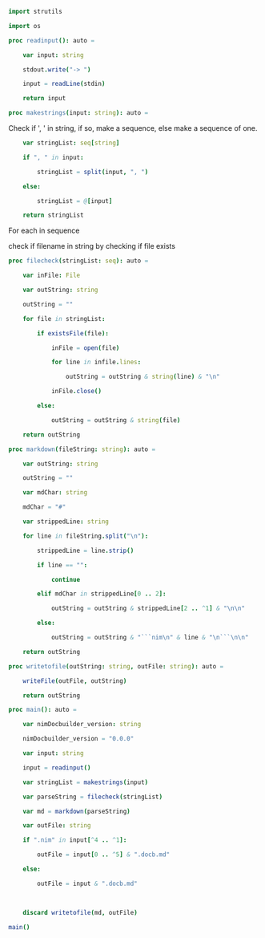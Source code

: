 ```nim
import strutils
```

```nim
import os
```

```nim
proc readinput(): auto =
```

```nim
    var input: string
```

```nim
    stdout.write("-> ")
```

```nim
    input = readLine(stdin)
```

```nim
    return input
```

```nim
proc makestrings(input: string): auto =
```

Check if ', ' in string, if so, make a sequence, else make a sequence of one.

```nim
    var stringList: seq[string]
```

```nim
    if ", " in input:
```

```nim
        stringList = split(input, ", ")
```

```nim
    else:
```

```nim
        stringList = @[input]
```

```nim
    return stringList
```

For each in sequence

check if filename in string by checking if file exists

```nim
proc filecheck(stringList: seq): auto =
```

```nim
    var inFile: File
```

```nim
    var outString: string
```

```nim
    outString = ""
```

```nim
    for file in stringList:
```

```nim
        if existsFile(file):
```

```nim
            inFile = open(file)
```

```nim
            for line in infile.lines:
```

```nim
                outString = outString & string(line) & "\n"
```

```nim
            inFile.close()
```

```nim
        else:
```

```nim
            outString = outString & string(file)
```

```nim
    return outString
```

```nim
proc markdown(fileString: string): auto =
```

```nim
    var outString: string
```

```nim
    outString = ""
```

```nim
    var mdChar: string
```

```nim
    mdChar = "#"
```

```nim
    var strippedLine: string
```

```nim
    for line in fileString.split("\n"):
```

```nim
        strippedLine = line.strip()
```

```nim
        if line == "":
```

```nim
            continue
```

```nim
        elif mdChar in strippedLine[0 .. 2]:
```

```nim
            outString = outString & strippedLine[2 .. ^1] & "\n\n"
```

```nim
        else:
```

```nim
            outString = outString & "```nim\n" & line & "\n```\n\n"
```

```nim
    return outString
```

```nim
proc writetofile(outString: string, outFile: string): auto =
```

```nim
    writeFile(outFile, outString)
```

```nim
    return outString
```

```nim
proc main(): auto =
```

```nim
    var nimDocbuilder_version: string
```

```nim
    nimDocbuilder_version = "0.0.0"
```

```nim
    var input: string
```

```nim
    input = readinput()
```

```nim
    var stringList = makestrings(input)
```

```nim
    var parseString = filecheck(stringList)
```

```nim
    var md = markdown(parseString)
```

```nim
    var outFile: string
```

```nim
    if ".nim" in input[^4 .. ^1]:
```

```nim
        outFile = input[0 .. ^5] & ".docb.md"
```

```nim
    else:
```

```nim
        outFile = input & ".docb.md"
```

```nim
    
```

```nim
    discard writetofile(md, outFile)
```

```nim
main()
```

